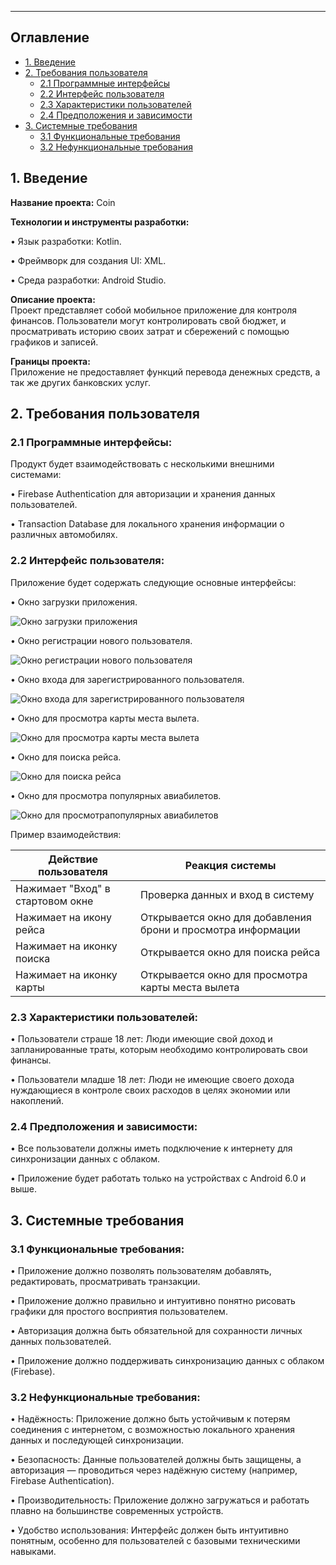
____

## **Оглавление**

- [1. Введение](#intro)
- [2. Требования пользователя](#user_requirements)
  - [2.1 Программные интерфейсы](#interfaces)
  - [2.2 Интерфейс пользователя](#ui)
  - [2.3 Характеристики пользователей](#user_characteristics)
  - [2.4 Предположения и зависимости](#assumptions)
- [3. Системные требования](#system_requirements)
  - [3.1 Функциональные требования](#functional_requirements)
  - [3.2 Нефункциональные требования](#non_functional_requirements)

<a name="intro"></a>
## **1. Введение**

**Название проекта:** Coin

**Технологии и инструменты разработки:**

•	Язык разработки: Kotlin.

•	Фреймворк для создания UI: XML.

•	Среда разработки: Android Studio.

**Описание проекта:**  
Проект представляет собой мобильное приложение для контроля финансов. Пользователи могут контролировать свой бюджет, и просматривать историю своих затрат и сбережений с помощью графиков и записей.

**Границы проекта:**  
Приложение не предоставляет функций перевода денежных средств, а так же других банковских услуг.

<a name="user_requirements"></a>
## **2. Требования пользователя**

<a name="interfaces"></a>
### **2.1 Программные интерфейсы:**

Продукт будет взаимодействовать с несколькими внешними системами:

• Firebase Authentication для авторизации и хранения данных пользователей.

• Transaction Database для локального хранения информации о различных автомобилях.

<a name="ui"></a>
### **2.2 Интерфейс пользователя:**

Приложение будет содержать следующие основные интерфейсы:

• Окно загрузки приложения.
  
  ![Окно загрузки приложения](https://github.com/maxon230501/lab2_jcrpo/blob/main/mockups/loading_screen.png)


• Окно регистрации нового пользователя.
  
  ![Окно регистрации нового пользователя](https://github.com/maxon230501/lab2_jcrpo/blob/main/mockups/regisrate_screen.png)

• Окно входа для зарегистрированного пользователя.
  
  ![Окно входа для зарегистрированного пользователя](https://github.com/maxon230501/lab2_jcrpo/blob/main/mockups/first_screen.png)



• Окно для просмотра карты места вылета.
  
  ![Окно для просмотра карты места вылета](https://github.com/maxon230501/lab2_jcrpo/blob/main/mockups/map_screen.png)

• Окно для поиска рейса.
  
  ![Окно для поиска рейса](https://github.com/maxon230501/lab2_jcrpo/blob/main/mockups/search_screen.png)

• Окно для просмотра популярных авиабилетов.
  
  ![Окно для просмотрапопулярных авиабилетов](https://github.com/maxon230501/lab2_jcrpo/blob/main/mockups/flight_screen.png)

  Пример взаимодействия:

| Действие пользователя                          | Реакция системы                                               |
|------------------------------------------------|---------------------------------------------------------------|
| Нажимает "Вход" в стартовом окне               | Проверка данных и вход в систему                              |
| Нажимает на икону рейса                        | Открывается окно для добавления брони и просмотра информации  |
| Нажимает на иконку поиска                      |Открывается окно для поиска рейса                              |
| Нажимает на иконку карты                       | Открывается окно для просмотра карты места вылета             |

<a name="user_characteristics"></a>
### **2.3 Характеристики пользователей:**

•	Пользователи страше 18 лет: Люди имеющие свой доход и запланированные траты, которым необходимо контролировать свои финансы.

•	Пользователи младше 18 лет: Люди не имеющие своего дохода нуждающиеся в контроле своих расходов в целях экономии или накоплений.

<a name="assumptions"></a>
### **2.4 Предположения и зависимости:**

•	Все пользователи должны иметь подключение к интернету для синхронизации данных с облаком.

•	Приложение будет работать только на устройствах с Android 6.0 и выше.

<a name="system_requirements"></a>
## **3. Системные требования**

<a name="functional_requirements"></a>
### **3.1 Функциональные требования:**

• Приложение должно позволять пользователям добавлять, редактировать, просматривать транзакции.

• Приложение должно правильно и интуитивно понятно рисовать графики для простого восприятия пользователем.

• Авторизация должна быть обязательной для сохранности личных данных пользователей.

• Приложение должно поддерживать синхронизацию данных с облаком (Firebase).

<a name="non_functional_requirements"></a>
### **3.2 Нефункциональные требования:**

•	Надёжность: Приложение должно быть устойчивым к потерям соединения с интернетом, с возможностью локального хранения данных и последующей синхронизации.

•	Безопасность: Данные пользователей должны быть защищены, а авторизация — проводиться через надёжную систему (например, Firebase Authentication).

•	Производительность: Приложение должно загружаться и работать плавно на большинстве современных устройств.

•	Удобство использования: Интерфейс должен быть интуитивно понятным, особенно для пользователей с базовыми техническими навыками.
